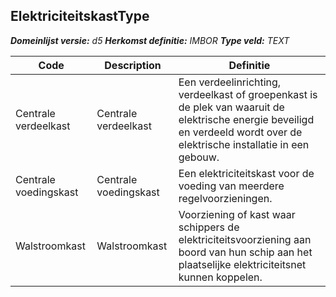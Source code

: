 ﻿## ElektriciteitskastType

*__Domeinlijst versie:__ d5*
*__Herkomst definitie:__ IMBOR*
*__Type veld:__ TEXT*

|__Code__ |__Description__ |__Definitie__	|
|	---	|	---	|   ---	| 
| Centrale verdeelkast | Centrale verdeelkast | Een verdeelinrichting, verdeelkast of groepenkast is de plek van waaruit de elektrische energie beveiligd en verdeeld wordt over de elektrische installatie in een gebouw. |
| Centrale voedingskast | Centrale voedingskast | Een elektriciteitskast voor de voeding van meerdere regelvoorzieningen. |
| Walstroomkast | Walstroomkast | Voorziening of kast waar schippers de elektriciteitsvoorziening aan boord van hun schip aan het plaatselijke elektriciteitsnet kunnen koppelen. |
